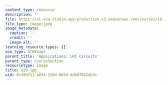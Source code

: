 ```yaml
---
content_type: resource
description: ''
file: https://ol-ocw-studio-app-production.s3.amazonaws.com/courses/18-03sc-differential-equations-fall-2011/8c29b711a054159d003d8d60f842eb3c_s20.jpg
file_type: image/jpeg
image_metadata:
  caption: ''
  credit: ''
  image-alt: ''
learning_resource_types: []
ocw_type: OCWImage
parent_title: 'Applications: LRC Circuits'
parent_type: CourseSection
resourcetype: Image
title: s20.jpg
uid: 8c29b711-a054-159d-003d-8d60f842eb3c
---
```


